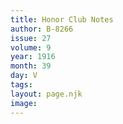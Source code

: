 ```yaml
---
title: Honor Club Notes
author: B-8266
issue: 27
volume: 9
year: 1916
month: 39
day: V
tags:
layout: page.njk
image:
---
```





